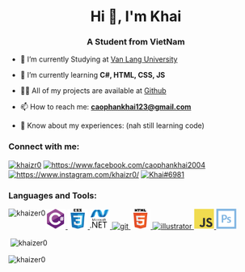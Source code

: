 <h1 align="center">Hi 👋, I'm Khai</h1>
<h3 align="center">A Student from VietNam</h3>

- 🔭 I’m currently Studying at [Van Lang University](https://tuyensinh.vanlanguni.edu.vn/ky-thuat-phan-mem/)

- 🌱 I’m currently learning **C#, HTML, CSS, JS**

- 👨‍💻 All of my projects are available at [Github](Github)

- 📫 How to reach me:  **caophankhai123@gmail.com**

- 📄 Know about my experiences: (nah still learning code)

<h3 align="left">Connect with me:</h3>
<p align="left">
<a href="https://twitter.com/khaizr0" target="blank"><img align="center" src="https://raw.githubusercontent.com/rahuldkjain/github-profile-readme-generator/master/src/images/icons/Social/twitter.svg" alt="khaizr0" height="30" width="40" /></a>
<a href="https://www.facebook.com/caophankhai2004" target="blank"><img align="center" src="https://raw.githubusercontent.com/rahuldkjain/github-profile-readme-generator/master/src/images/icons/Social/facebook.svg" alt="https://www.facebook.com/caophankhai2004" height="30" width="40" /></a>
<a href="https://www.instagram.com/khaizr0/" target="blank"><img align="center" src="https://raw.githubusercontent.com/rahuldkjain/github-profile-readme-generator/master/src/images/icons/Social/instagram.svg" alt="https://www.instagram.com/khaizr0/" height="30" width="40" /></a>
<a href="https://discord.gg/Khai#6981" target="blank"><img align="center" src="https://raw.githubusercontent.com/rahuldkjain/github-profile-readme-generator/master/src/images/icons/Social/discord.svg" alt="Khai#6981" height="30" width="40" /></a>
</p>

<h3 align="left">Languages and Tools:</h3>
<p align="left"> <a href="https://www.w3schools.com/cs/" target="_blank" rel="noreferrer"> <img src="https://raw.githubusercontent.com/devicons/devicon/master/icons/csharp/csharp-original.svg" alt="csharp" width="40" height="40"/> </a> <a href="https://www.w3schools.com/css/" target="_blank" rel="noreferrer"> <img src="https://raw.githubusercontent.com/devicons/devicon/master/icons/css3/css3-original-wordmark.svg" alt="css3" width="40" height="40"/> </a> <a href="https://dotnet.microsoft.com/" target="_blank" rel="noreferrer"> <img src="https://raw.githubusercontent.com/devicons/devicon/master/icons/dot-net/dot-net-original-wordmark.svg" alt="dotnet" width="40" height="40"/> </a> <a href="https://git-scm.com/" target="_blank" rel="noreferrer"> <img src="https://www.vectorlogo.zone/logos/git-scm/git-scm-icon.svg" alt="git" width="40" height="40"/> </a> <a href="https://www.w3.org/html/" target="_blank" rel="noreferrer"> <img src="https://raw.githubusercontent.com/devicons/devicon/master/icons/html5/html5-original-wordmark.svg" alt="html5" width="40" height="40"/> </a> <a href="https://www.adobe.com/in/products/illustrator.html" target="_blank" rel="noreferrer"> <img src="https://www.vectorlogo.zone/logos/adobe_illustrator/adobe_illustrator-icon.svg" alt="illustrator" width="40" height="40"/> </a> <a href="https://developer.mozilla.org/en-US/docs/Web/JavaScript" target="_blank" rel="noreferrer"> <img src="https://raw.githubusercontent.com/devicons/devicon/master/icons/javascript/javascript-original.svg" alt="javascript" width="40" height="40"/> </a> <a href="https://www.photoshop.com/en" target="_blank" rel="noreferrer"> <img src="https://raw.githubusercontent.com/devicons/devicon/master/icons/photoshop/photoshop-line.svg" alt="photoshop" width="40" height="40"/> </a> <a 

<p><img align="left" src="https://github-readme-stats.vercel.app/api/top-langs?username=khaizer0&show_icons=true&locale=en&layout=compact" alt="khaizer0" /></p>

<p>&nbsp;<img align="center" src="https://github-readme-stats.vercel.app/api?username=khaizer0&show_icons=true&locale=en" alt="khaizer0" /></p>

<p><img align="center" src="https://github-readme-streak-stats.herokuapp.com/?user=khaizer0&" alt="khaizer0" /></p>
